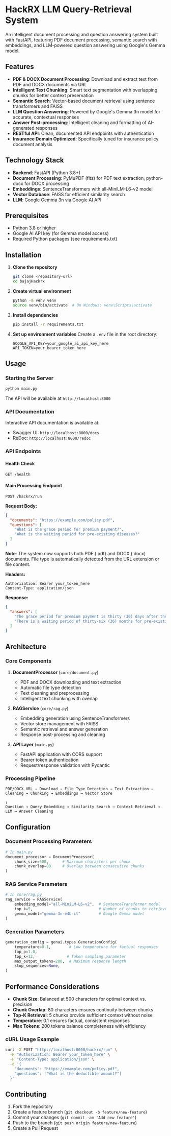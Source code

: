 # HackRX LLM Query-Retrieval System

An intelligent document processing and question answering system built with FastAPI, featuring PDF document processing, semantic search with embeddings, and LLM-powered question answering using Google's Gemma model.

## Features

- **PDF & DOCX Document Processing**: Download and extract text from PDF and DOCX documents via URL
- **Intelligent Text Chunking**: Smart text segmentation with overlapping chunks for better context preservation
- **Semantic Search**: Vector-based document retrieval using sentence transformers and FAISS
- **LLM Question Answering**: Powered by Google's Gemma 3n model for accurate, contextual responses
- **Answer Post-processing**: Intelligent cleaning and formatting of AI-generated responses
- **RESTful API**: Clean, documented API endpoints with authentication
- **Insurance Domain Optimized**: Specifically tuned for insurance policy document analysis

## Technology Stack

- **Backend**: FastAPI (Python 3.8+)
- **Document Processing**: PyMuPDF (fitz) for PDF text extraction, python-docx for DOCX processing
- **Embeddings**: SentenceTransformers with all-MiniLM-L6-v2 model
- **Vector Database**: FAISS for efficient similarity search
- **LLM**: Google Gemma 3n via Google AI API

## Prerequisites

- Python 3.8 or higher
- Google AI API key (for Gemma model access)
- Required Python packages (see requirements.txt)

## Installation

1. **Clone the repository**
   ```bash
   git clone <repository-url>
   cd bajajHackrx
   ```

2. **Create virtual environment**
   ```bash
   python -m venv venv
   source venv/bin/activate  # On Windows: venv\Scripts\activate
   ```

3. **Install dependencies**
   ```bash
   pip install -r requirements.txt
   ```

4. **Set up environment variables**
   Create a `.env` file in the root directory:
   ```env
   GOOGLE_API_KEY=your_google_ai_api_key_here
   API_TOKEN=your_bearer_token_here
   ```

## Usage

### Starting the Server

```bash
python main.py
```

The API will be available at `http://localhost:8000`

### API Documentation

Interactive API documentation is available at:
- Swagger UI: `http://localhost:8000/docs`
- ReDoc: `http://localhost:8000/redoc`

### API Endpoints

#### Health Check
```http
GET /health
```

#### Main Processing Endpoint
```http
POST /hackrx/run
```

**Request Body:**
```json
{
  "documents": "https://example.com/policy.pdf",
  "questions": [
    "What is the grace period for premium payment?",
    "What is the waiting period for pre-existing diseases?"
  ]
}
```

**Note**: The system now supports both PDF (.pdf) and DOCX (.docx) documents. File type is automatically detected from the URL extension or file content.

**Headers:**
```http
Authorization: Bearer your_token_here
Content-Type: application/json
```

**Response:**
```json
{
  "answers": [
    "The grace period for premium payment is thirty (30) days after the due date.",
    "There is a waiting period of thirty-six (36) months for pre-existing diseases."
  ]
}
```

## Architecture

### Core Components

1. **DocumentProcessor** (`core/document.py`)
   - PDF and DOCX downloading and text extraction
   - Automatic file type detection
   - Text cleaning and preprocessing
   - Intelligent text chunking with overlap

2. **RAGService** (`core/rag.py`)
   - Embedding generation using SentenceTransformers
   - Vector store management with FAISS
   - Semantic retrieval and answer generation
   - Response post-processing and cleaning

3. **API Layer** (`main.py`)
   - FastAPI application with CORS support
   - Bearer token authentication
   - Request/response validation with Pydantic

### Processing Pipeline

```
PDF/DOCX URL → Download → File Type Detection → Text Extraction → Cleaning → Chunking → Embeddings → Vector Store
                                                                                                          ↓
Question → Query Embedding → Similarity Search → Context Retrieval → LLM → Answer Cleaning
```

## Configuration

### Document Processing Parameters

```python
# In main.py
document_processor = DocumentProcessor(
    chunk_size=500,      # Maximum characters per chunk
    chunk_overlap=80     # Overlap between consecutive chunks
)
```

### RAG Service Parameters

```python
# In core/rag.py
rag_service = RAGService(
    embedding_model="all-MiniLM-L6-v2",  # SentenceTransformer model
    top_k=5,                             # Number of chunks to retrieve
    gemma_model="gemma-3n-e4b-it"        # Google Gemma model
)
```

### Generation Parameters

```python
generation_config = genai.types.GenerationConfig(
    temperature=0.1,        # Low temperature for factual responses
    top_p=1.0,
    top_k=12,              # Token sampling parameter
    max_output_tokens=200,  # Maximum response length
    stop_sequences=None,
)
```

## Performance Considerations

- **Chunk Size**: Balanced at 500 characters for optimal context vs. precision
- **Chunk Overlap**: 80 characters ensures continuity between chunks
- **Top-K Retrieval**: 5 chunks provide sufficient context without noise
- **Temperature**: 0.1 ensures factual, consistent responses
- **Max Tokens**: 200 tokens balance completeness with efficiency

### cURL Usage Example

```bash
curl -X POST "http://localhost:8000/hackrx/run" \
  -H "Authorization: Bearer your_token_here" \
  -H "Content-Type: application/json" \
  -d '{
    "documents": "https://example.com/policy.pdf",
    "questions": ["What is the deductible amount?"]
  }'
```

## Contributing

1. Fork the repository
2. Create a feature branch (`git checkout -b feature/new-feature`)
3. Commit your changes (`git commit -am 'Add new feature'`)
4. Push to the branch (`git push origin feature/new-feature`)
5. Create a Pull Request